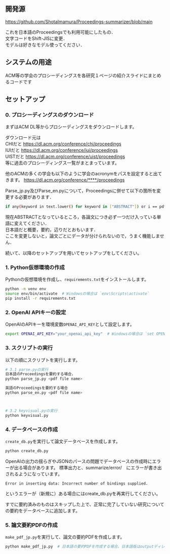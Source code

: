 ## 開発源
https://github.com/ShotaImamura/Proceedings-summarizer/blob/main

これを日本語のProceedingsでも利用可能にしたもの．  
文字コードをShift-JISに変更．  
モデルは好きなモデル使ってください．  

## システムの用途
ACM等の学会のプロシーディングスを各研究１ページの紹介スライドにまとめるコードです



## セットアップ

### 0. プロシーディングスのダウンロード
まずはACM DL等からプロシーディングスをダウンロードします。

ダウンロード元は  
CHIだと https://dl.acm.org/conference/chi/proceedings  
IUIだと https://dl.acm.org/conference/iui/proceedings  
UISTだと https://dl.acm.org/conference/uist/proceedings  
等に過去のプロシーディングス一覧がまとまっています。

他のACMの多くの学会も以下のように学会のacronymをパスを設定すると出てきます。
https://dl.acm.org/conference/****/proceedings

Parse_jp.py及びParse_en.pyについて，Proceedingsに併せて以下の箇所を変更する必要があります．

```bash
if any(keyword in text.lower() for keyword in ["ABSTRACT"]) or i == pdf.page_count - 1:
```
現在ABSTRACTとなっているところ，各論文につき必ず一つだけ入っている単語に変えてください．  
日本語だと概要，要約，辺りだとおもいます．  
ここを変更しないと，論文ごとにデータが分けられないので，うまく機能しません．  



続いて、以降のセットアップを用いてセットアップをしてください。

### 1. Python仮想環境の作成
Pythonの仮想環境を作成し、`requirements.txt`をインストールします。

```bash
python -m venv env
source env/bin/activate  # Windowsの場合は `env\Scripts\activate`
pip install -r requirements.txt
```

### 2. OpenAI APIキーの設定
OpenAIのAPIキーを環境変数`OPENAI_API_KEY`として設定します。

```bash
export OPENAI_API_KEY="your_openai_api_key"  # Windowsの場合は `set OPENAI_API_KEY=your_openai_api_key`
```

### 3. スクリプトの実行
以下の順にスクリプトを実行します。

```bash
# 3.1 parse.pyの実行
日本語のProceedingsを要約する場合，
python parse_jp.py <pdf file name>

英語のProceedingsを要約する場合
python parse_en.py <pdf file name>



# 3.2 keyvisual.pyの実行
python keyvisual.py

```

### 4. データベースの作成
`create_db.py`を実行して論文データベースを作成します。

```bash
python create_db.py
```

OpenAIの出力の揺らぎやJSONのパースの問題でデータベースの作成時にエラーが出る場合があります。
標準出力と、summarize/error/　にエラーが書き出されるようになっています。

```
Error in inserting data: Incorrect number of bindings supplied. 
```
というエラーが（新規に）ある場合にはcreate_db.pyを再実行してください。

すでに要約済みのものはスキップした上で、正常に完了していない研究についての要約をデータベースに追加します。

### 5. 論文要約PDFの作成
`make_pdf_jp.py`を実行して、論文の要約PDFを作成します。

```bash
python make_pdf_jp.py  # 日本語の要約PDFを作成する場合。日本語版はoutputディレクトリに、全論文を要約したPDFと（デフォルトでは）100ページ毎に分割したPDF群が出力されます。
```



